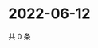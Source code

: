 # 2022-06-12

共 0 条

<!-- BEGIN WEIBO -->
<!-- 最后更新时间 Sun Jun 12 2022 19:00:37 GMT+0800 (China Standard Time) -->

<!-- END WEIBO -->
